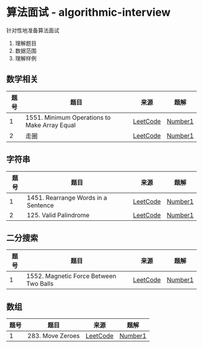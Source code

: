 # 算法面试 - algorithmic-interview

针对性地准备算法面试

1. 理解题目
2. 数据范围
3. 理解样例

## 数学相关

| 题号  | 题目                                           | 来源                                                                                | 题解                                                                                                                                   |
|-----|----------------------------------------------|-----------------------------------------------------------------------------------|--------------------------------------------------------------------------------------------------------------------------------------|
| 1   | 1551. Minimum Operations to Make Array Equal | [LeetCode](https://leetcode.com/problems/minimum-operations-to-make-array-equal/) | [Number1](https://github.com/Chanmoey/algorithmic-interview/blob/main/src/main/java/com/moon/algorithmicinterview/math/Number1.java) |
| 2   | 走圈                                           | [LeetCode](https://leetcode.com/problems/minimum-operations-to-make-array-equal/) | [Number1](https://github.com/Chanmoey/algorithmic-interview/blob/main/src/main/java/com/moon/algorithmicinterview/math/Number1.java) |

## 字符串

| 题号  | 题目                                  | 来源                                                                       | 题解                                                                                                                                     |
|-----|-------------------------------------|--------------------------------------------------------------------------|----------------------------------------------------------------------------------------------------------------------------------------|
| 1   | 1451. Rearrange Words in a Sentence | [LeetCode](https://leetcode.com/problems/rearrange-words-in-a-sentence/) | [Number1](https://github.com/Chanmoey/algorithmic-interview/blob/main/src/main/java/com/moon/algorithmicinterview/string/Number1.java) |
| 2   | 125. Valid Palindrome               | [LeetCode](https://leetcode.com/problems/valid-palindrome/)              | [Number1](https://github.com/Chanmoey/algorithmic-interview/blob/main/src/main/java/com/moon/algorithmicinterview/string/Number2.java) |

## 二分搜索

| 题号  | 题目                                     | 来源                                                                          | 题解                                                                                                                                     |
|-----|----------------------------------------|-----------------------------------------------------------------------------|----------------------------------------------------------------------------------------------------------------------------------------|
| 1   | 1552. Magnetic Force Between Two Balls | [LeetCode](https://leetcode.com/problems/magnetic-force-between-two-balls/) | [Number1](https://github.com/Chanmoey/algorithmic-interview/blob/main/src/main/java/com/moon/algorithmicinterview/string/Number1.java) |

## 数组

| 题号  | 题目                                    | 来源                                                                          | 题解                                                                                                                                     |
|-----|---------------------------------------|-----------------------------------------------------------------------------|----------------------------------------------------------------------------------------------------------------------------------------|
| 1   | 283. Move Zeroes| [LeetCode](https://leetcode.com/problems/move-zeroes/) | [Number1](https://github.com/Chanmoey/algorithmic-interview/blob/main/src/main/java/com/moon/algorithmicinterview/string/Number1.java) |
